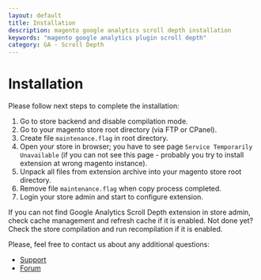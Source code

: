 ```yaml
---
layout: default
title: Installation
description: magento google analytics scroll depth installation
keywords: "magento google analytics plugin scroll depth"
category: GA - Scroll Depth
---
```


# Installation

Please follow next steps to complete the installation:

1. Go to store backend and disable compilation mode.
2. Go to your magento store root directory (via FTP or CPanel).
3. Create file `maintenance.flag` in root directory.
4. Open your store in browser; you have to see page
`Service Temporarily Unavailable` (if you can not see this page - probably you
try to install extension at wrong magento instance).
5. Unpack all files from extension archive into your magento store root directory.
6. Remove file `maintenance.flag` when copy process completed.
7. Login your store admin and start to configure extension.

If you can not find Google Analytics Scroll Depth extension in store admin,
check cache management and refresh cache if it is enabled. Not done yet? Check
the store compilation and run recompilation if it is enabled.

Please, feel free to contact us about any additional questions:

* [Support](https://swissuplabs.com/contacts/)
* [Forum](https://swissuplabs.com/magento-forum/)
